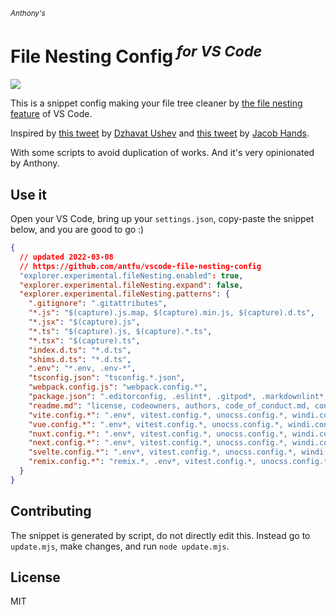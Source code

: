 <sub><em>Anthony's</em></sub>
<h1>File Nesting Config<sup><em> for VS Code</em></sup></h1>

![](https://user-images.githubusercontent.com/11247099/157142238-b00deecb-8d56-424f-9b20-ef6a6f5ddf99.png)

This is a snippet config making your file tree cleaner by [the file nesting feature](https://code.visualstudio.com/updates/v1_64#_explorer-file-nesting) of VS Code.

Inspired by [this tweet](https://twitter.com/dzhavatushev/status/1500511236634599430) by [Dzhavat Ushev](https://twitter.com/dzhavatushev) and [this tweet](https://twitter.com/jachands/status/1500173829733240844) by [Jacob Hands](https://twitter.com/jachands).

With some scripts to avoid duplication of works. And it's very opinionated by Anthony.

## Use it

Open your VS Code, bring up your `settings.json`, copy-paste the snippet below, and you are good to go :)

```json
{
  // updated 2022-03-08
  // https://github.com/antfu/vscode-file-nesting-config
  "explorer.experimental.fileNesting.enabled": true,
  "explorer.experimental.fileNesting.expand": false,
  "explorer.experimental.fileNesting.patterns": {
    ".gitignore": ".gitattributes",
    "*.js": "$(capture).js.map, $(capture).min.js, $(capture).d.ts",
    "*.jsx": "$(capture).js",
    "*.ts": "$(capture).js, $(capture).*.ts",
    "*.tsx": "$(capture).ts",
    "index.d.ts": "*.d.ts",
    "shims.d.ts": "*.d.ts",
    ".env": "*.env, .env-*",
    "tsconfig.json": "tsconfig.*.json",
    "webpack.config.js": "webpack.config.*",
    "package.json": ".editorconfig, .eslint*, .gitpod*, .markdownlint*, .npmrc, .stackblitz, .tazerc*, .yarnrc*, .prettierrc*, .node-version, babel.config.*, build.config.*, lerna.json, netlify.toml, package-lock.json, pnpm-*, renovate.json, tsconfig.json, tsconfig.*.json, vercel.*, yarn.lock",
    "readme.md": "license, codeowners, authors, code_of_conduct.md, contributing.md, changelog.md",
    "vite.config.*": ".env*, vitest.config.*, unocss.config.*, windi.config.*, babel.config.*, postcss.config.*, tailwind.config.*",
    "vue.config.*": ".env*, vitest.config.*, unocss.config.*, windi.config.*, babel.config.*, postcss.config.*, tailwind.config.*",
    "nuxt.config.*": ".env*, vitest.config.*, unocss.config.*, windi.config.*, babel.config.*, postcss.config.*, tailwind.config.*",
    "next.config.*": ".env*, vitest.config.*, unocss.config.*, windi.config.*, babel.config.*, postcss.config.*, tailwind.config.*",
    "svelte.config.*": ".env*, vitest.config.*, unocss.config.*, windi.config.*, babel.config.*, postcss.config.*, tailwind.config.*",
    "remix.config.*": "remix.*, .env*, vitest.config.*, unocss.config.*, windi.config.*, babel.config.*, postcss.config.*, tailwind.config.*"
  }
}
```

## Contributing

The snippet is generated by script, do not directly edit this. Instead go to `update.mjs`, make changes, and run `node update.mjs`.

## License

MIT
